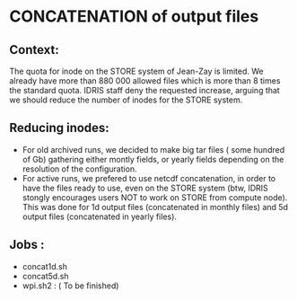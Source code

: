# CONCATENATION of output files
## Context:
The quota for inode on the STORE system of Jean-Zay is limited.  We already have more than 880 000 allowed files which is more than 8 times the standard
quota.  IDRIS staff deny the requested increase, arguing that we should reduce the number of inodes for the STORE system.

## Reducing inodes:
  * For old archived runs, we decided to make big tar files ( some hundred of Gb) gathering either montly fields, or yearly fields depending on the
resolution of the configuration.
  * For active runs, we prefered to use netcdf concatenation, in order to have the files ready to use, even on the STORE system (btw, IDRIS stongly
encourages users NOT to work on STORE from compute node). This was done for 1d output files (concatenated in monthly files) and 5d output files 
(concatenated in yearly files). 

## Jobs :
  * concat1d.sh
  * concat5d.sh
  * wpi.sh2 : ( To be finished)
